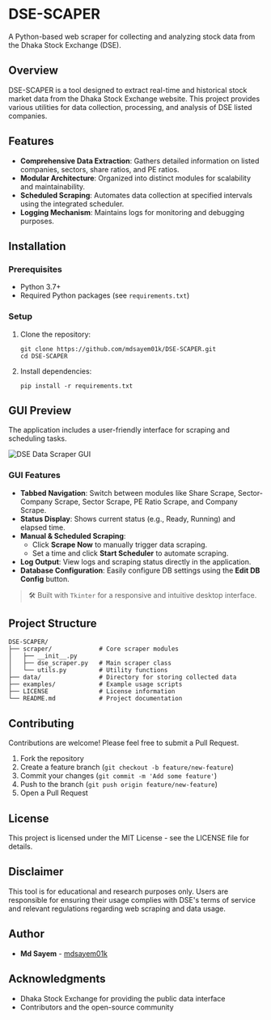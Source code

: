 # DSE-SCAPER

A Python-based web scraper for collecting and analyzing stock data from the Dhaka Stock Exchange (DSE).

## Overview

DSE-SCAPER is a tool designed to extract real-time and historical stock market data from the Dhaka Stock Exchange website. This project provides various utilities for data collection, processing, and analysis of DSE listed companies.

## Features

- **Comprehensive Data Extraction**: Gathers detailed information on listed companies, sectors, share ratios, and PE ratios.
- **Modular Architecture**: Organized into distinct modules for scalability and maintainability.
- **Scheduled Scraping**: Automates data collection at specified intervals using the integrated scheduler.
- **Logging Mechanism**: Maintains logs for monitoring and debugging purposes.

## Installation

### Prerequisites

- Python 3.7+
- Required Python packages (see `requirements.txt`)

### Setup

1. Clone the repository:
   ```
   git clone https://github.com/mdsayem01k/DSE-SCAPER.git
   cd DSE-SCAPER
   ```

2. Install dependencies:
   ```
   pip install -r requirements.txt
   ```

## GUI Preview

The application includes a user-friendly interface for scraping and scheduling tasks.

![DSE Data Scraper GUI](path/to/screenshot.png)

### GUI Features

- **Tabbed Navigation**: Switch between modules like Share Scrape, Sector-Company Scrape, Sector Scrape, PE Ratio Scrape, and Company Scrape.
- **Status Display**: Shows current status (e.g., Ready, Running) and elapsed time.
- **Manual & Scheduled Scraping**:
  - Click **Scrape Now** to manually trigger data scraping.
  - Set a time and click **Start Scheduler** to automate scraping.
- **Log Output**: View logs and scraping status directly in the application.
- **Database Configuration**: Easily configure DB settings using the **Edit DB Config** button.

> 🛠 Built with `Tkinter` for a responsive and intuitive desktop interface.


## Project Structure

```
DSE-SCAPER/
├── scraper/             # Core scraper modules
│   ├── __init__.py
│   ├── dse_scraper.py   # Main scraper class
│   └── utils.py         # Utility functions
├── data/                # Directory for storing collected data
├── examples/            # Example usage scripts
├── LICENSE              # License information
└── README.md            # Project documentation
```

## Contributing

Contributions are welcome! Please feel free to submit a Pull Request.

1. Fork the repository
2. Create a feature branch (`git checkout -b feature/new-feature`)
3. Commit your changes (`git commit -m 'Add some feature'`)
4. Push to the branch (`git push origin feature/new-feature`)
5. Open a Pull Request

## License

This project is licensed under the MIT License - see the LICENSE file for details.

## Disclaimer

This tool is for educational and research purposes only. Users are responsible for ensuring their usage complies with DSE's terms of service and relevant regulations regarding web scraping and data usage.

## Author

- **Md Sayem** - [mdsayem01k](https://github.com/mdsayem01k)

## Acknowledgments

- Dhaka Stock Exchange for providing the public data interface
- Contributors and the open-source community
